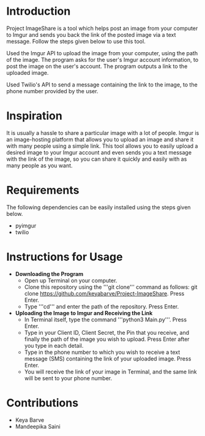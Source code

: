 # Introduction
Project ImageShare is a tool which helps post an image from your computer to Imgur and sends you back the link of the posted image via a text message.
Follow the steps given below to use this tool.

Used the Imgur API to upload the image from your computer, using the path of the image. The program asks for the user's Imgur account information, to post the image on the user's account. The program outputs a link to the uploaded image.

Used Twilio's API to send a message containing the link to the image, to the phone number provided by the user.

# Inspiration
It is usually a hassle to share a particular image with a lot of people. Imgur is an image-hosting platform that allows you to upload an image and share it with many people using a simple link. This tool allows you to easily upload a desired image to your Imgur account and even sends you a text message with the link of the image, so you can share it quickly and easily with as many people as you want.

# Requirements
The following dependencies can be easily installed using the steps given below.
* pyimgur
* twilio

# Instructions for Usage
* **Downloading the Program**
  * Open up Terminal on your computer.
  * Clone this repository using the '''git clone''' command as follows:
    git clone https://github.com/keyabarve/Project-ImageShare. Press Enter.
  * Type '''cd''' and enter the path of the repository. Press Enter.
* **Uploading the Image to Imgur and Receiving the Link**
  * In Terminal itself, type the command '''python3 Main.py'''. Press Enter.
  * Type in your Client ID, Client Secret, the Pin that you receive, and finally the path of the image you wish to upload. Press Enter after you type in each detail.
  * Type in the phone number to which you wish to receive a text message (SMS) containing the link of your uploaded image. Press Enter.
  * You will receive the link of your image in Terminal, and the same link will be sent to your phone number.

# Contributions
* Keya Barve
* Mandeepika Saini
